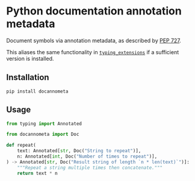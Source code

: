 # Python documentation annotation metadata

Document symbols via annotation metadata, as described by
[PEP 727](https://peps.python.org/pep-0727/).

This aliases the same functionality in
[`typing_extensions`](https://pypi.org/project/typing-extensions/) if a sufficient
version is installed.

## Installation

```shell
pip install docannometa
```

## Usage

```python
from typing import Annotated

from docannometa import Doc

def repeat(
    text: Annotated[str, Doc("String to repeat")],
    n: Annotated[int, Doc("Number of times to repeat")],
) -> Annotated[str, Doc("Result string of length `n * len(text)`")]:
    """Repeat a string multiple times then concatenate."""
    return text * n
```
